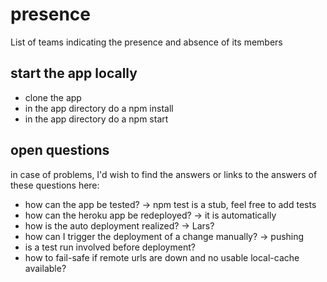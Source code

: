 # presence
List of teams indicating the presence and absence of its members

## start the app locally
- clone the app
- in the app directory do a npm install
- in the app directory do a npm start

## open questions
in case of problems, I'd wish to find the answers or links to the answers of these questions here:
- how can the app be tested? -> npm test is a stub, feel free to add tests
- how can the heroku app be redeployed? -> it is automatically
- how is the auto deployment realized? -> Lars?
- how can I trigger the deployment of a change manually? -> pushing
- is a test run involved before deployment?
- how to fail-safe if remote urls are down and no usable local-cache available?
